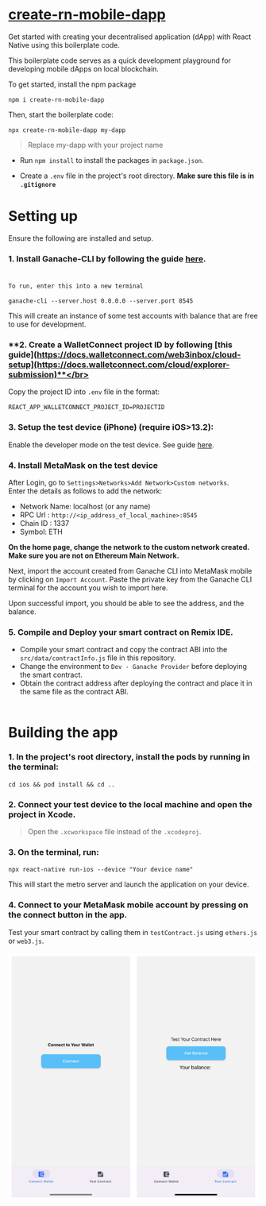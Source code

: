 # [create-rn-mobile-dapp](https://www.npmjs.com/package/create-rn-mobile-dapp)

Get started with creating your decentralised application (dApp) with React Native using this boilerplate code.

This boilerplate code serves as a quick development playground for developing mobile dApps on local blockchain. 

To get started, install the npm package
```
npm i create-rn-mobile-dapp
```
Then, start the boilerplate code:
```
npx create-rn-mobile-dapp my-dapp
```
>Replace my-dapp with your project name

- Run `npm install` to install the packages in `package.json`. 

- Create a `.env` file in the project's root directory. 
**Make sure this file is in `.gitignore`** </br>

# Setting up </br>
Ensure the following are installed and setup.

### **1. Install Ganache-CLI by following the guide [here](https://docs.nethereum.com/en/latest/ethereum-and-clients/ganache-cli/).** </br></br>
    To run, enter this into a new terminal
```
ganache-cli --server.host 0.0.0.0 --server.port 8545
```
This will create an instance of some test accounts with balance that are free to use for development.

### **2. Create a WalletConnect project ID by following [this guide](https://docs.walletconnect.com/web3inbox/cloud-setup](https://docs.walletconnect.com/cloud/explorer-submission)**</br></br>
Copy the project ID into `.env` file in the format:</br>
```
REACT_APP_WALLETCONNECT_PROJECT_ID=PROJECTID
```

### **3. Setup the test device (iPhone) (require iOS>13.2):** </br>
Enable the developer mode on the test device. See guide [here](https://developer.apple.com/documentation/xcode/enabling-developer-mode-on-a-device).</br>

### **4. Install MetaMask on the test device** </br>
After Login, go to `Settings>Networks>Add Network>Custom networks`. </br>
Enter the details as follows to add the network:
- Network Name: localhost (or any name)
- RPC Url : `http://<ip_address_of_local_machine>:8545`
- Chain ID : 1337
- Symbol: ETH

**On the home page, change the network to the custom network created. Make sure you are not on Ethereum Main Network.**

Next, import the account created from Ganache CLI into MetaMask mobile by clicking on `Import Account`. Paste the private key from the Ganache CLI terminal for the account you wish to import here. </br>

Upon successful import, you should be able to see the address, and the balance.

### **5. Compile and Deploy your smart contract on Remix IDE.**

- Compile your smart contract and copy the contract ABI into the `src/data/contractInfo.js` file in this repository.
- Change the environment to `Dev - Ganache Provider` before deploying the smart contract.
- Obtain the contract address after deploying the contract and place it in the same file as the contract ABI.</br></br>


# Building the app

### **1. In the project's root directory, install the pods by running in the terminal:**</br>
```
cd ios && pod install && cd ..
```

### **2. Connect your test device to the local machine and open the project in Xcode.**</br>

>Open the `.xcworkspace` file instead of the `.xcodeproj`.

### **3. On the terminal, run:**</br>
```
npx react-native run-ios --device "Your device name"
```
This will start the metro server and launch the application on your device.

### **4. Connect to your MetaMask mobile account by pressing on the connect button in the app.**

Test your smart contract by calling them in `testContract.js` using `ethers.js` or `web3.js`. </br></br>
![connect wallet](./assets/images/demo.png)
